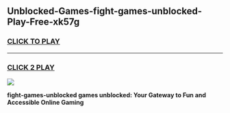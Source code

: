
## Unblocked-Games-fight-games-unblocked-Play-Free-xk57g
<h3>
<a href="https://premium76.site?title=fight-games-unblocked&ref=12A">CLICK TO PLAY</a></h3>
<hr>

<h3>
<a href="https://premium76.site?title=fight-games-unblocked&ref=12A">CLICK 2 PLAY</a>
  
</h3>

<a href="https://premium76.site?title=fight-games-unblocked&ref=12A"><img src="https://clearcache.store/games.png"></a>


**fight-games-unblocked games unblocked: Your Gateway to Fun and Accessible Online Gaming**
